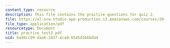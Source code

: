 ```yaml
---
content_type: resource
description: This file contains the practice questions for quiz 2.
file: https://ol-ocw-studio-app-production.s3.amazonaws.com/courses/20-104j-chemicals-in-the-environment-toxicology-and-public-health-be-104j-spring-2005/ba94cc99daa624374ca96545d166bda4_practice_test2.pdf
file_type: application/pdf
resourcetype: Document
title: practice_test2.pdf
uid: ba94cc99-daa6-2437-4ca9-6545d166bda4
---
```

